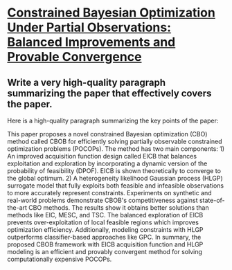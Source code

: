 # [Constrained Bayesian Optimization Under Partial Observations: Balanced   Improvements and Provable Convergence](https://arxiv.org/abs/2312.03212)

## Write a very high-quality paragraph summarizing the paper that effectively covers the paper.

 Here is a high-quality paragraph summarizing the key points of the paper:

This paper proposes a novel constrained Bayesian optimization (CBO) method called CBOB for efficiently solving partially observable constrained optimization problems (POCOPs). The method has two main components: 1) An improved acquisition function design called EICB that balances exploitation and exploration by incorporating a dynamic version of the probability of feasibility (DPOF). EICB is shown theoretically to converge to the global optimum. 2) A heterogeneity likelihood Gaussian process (HLGP) surrogate model that fully exploits both feasible and infeasible observations to more accurately represent constraints. Experiments on synthetic and real-world problems demonstrate CBOB's competitiveness against state-of-the-art CBO methods. The results show it obtains better solutions than methods like EIC, MESC, and TSC. The balanced exploration of EICB prevents over-exploitation of local feasible regions which improves optimization efficiency. Additionally, modeling constraints with HLGP outperforms classifier-based approaches like GPC. In summary, the proposed CBOB framework with EICB acquisition function and HLGP modeling is an efficient and provably convergent method for solving computationally expensive POCOPs.
